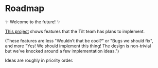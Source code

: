 # Roadmap

✨ Welcome to the future! ✨

[This project](https://github.com/orgs/windmilleng/projects/3) shows features that the Tilt team has plans to implement.

(These features are less "Wouldn't that be cool?" or "Bugs we should fix", and more "Yes! We should
implement this thing! The design is non-trivial but we've knocked around a few implementation ideas.")

Ideas are roughly in priority order.
